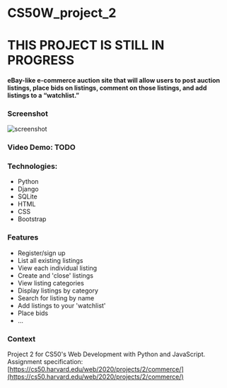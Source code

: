 # CS50W_project_2

# THIS PROJECT IS STILL IN PROGRESS

####  eBay-like e-commerce auction site that will allow users to post auction listings, place bids on listings, comment on those listings, and add listings to a “watchlist.”

### Screenshot
![screenshot](https://github.com/Nishijama/CS50W_project_2/blob/main/commerce/media/uploads/Screenshot%202022-08-02%20at%2021.42.18.png?raw=true)

### Video Demo:  TODO

### Technologies:
* Python
* Django
* SQLite
* HTML
* CSS
* Bootstrap

### Features
* Register/sign up
* List all existing listings
* View each individual listing
* Create and 'close' listings
* View listing categories
* Display listings by category
* Search for listing by name
* Add listings to your 'watchlist'
* Place bids
* ...

### Context
Project 2 for CS50's Web Development with Python and JavaScript.
Assignment specification: [https://cs50.harvard.edu/web/2020/projects/2/commerce/](https://cs50.harvard.edu/web/2020/projects/2/commerce/)


